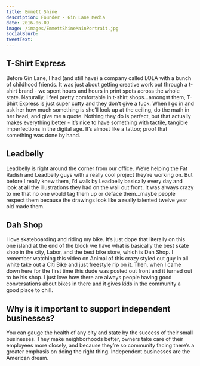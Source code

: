 ```yaml
---
title: Emmett Shine
description: Founder - Gin Lane Media
date: 2016-06-09
image: /images/EmmettShineMainPortrait.jpg
socialBlurb:
tweetText:
---
```


## T-Shirt Express

Before Gin Lane, I had (and still have) a company called LOLA with a bunch of childhood friends. It was just about getting creative work out through a t-shirt brand - we spent hours and hours in print spots across the whole state. Naturally, I feel pretty comfortable in t-shirt shops...amongst them, T-Shirt Express is just super cutty and they don’t give a fuck. When I go in and ask her how much something is she’ll look up at the ceiling, do the math in her head, and give me a quote. Nothing they do is perfect, but that actually makes everything better - it’s nice to have something with tactile, tangible imperfections in the digital age. It’s almost like a tattoo; proof that something was done by hand.

## Leadbelly

Leadbelly is right around the corner from our office. We’re helping the Fat Radish and Leadbelly guys with a really cool project they’re working on. But before I really knew them, I’d walk by Leadbelly basically every day and look at all the illustrations they had on the wall out front. It was always crazy to me that no one would tag them up or deface them...maybe people respect them because the drawings look like a really talented twelve year old made them.

## Dah Shop

I love skateboarding and riding my bike. It’s just dope that literally on this one island at the end of the block we have what is basically the best skate shop in the city, Labor, and the best bike store, which is Dah Shop. I remember watching this video on Animal of this crazy styled out guy in all white take out a Citi Bike and just freestyle rip on it. Then, when I came down here for the first time this dude was posted out front and it turned out to be his shop. I just love how there are always people having good conversations about bikes in there and it gives kids in the community a good place to chill.

## Why is it important to support independent businesses?

You can gauge the health of any city and state by the success of their small businesses. They make neighborhoods better, owners take care of their employees more closely, and because they’re so community facing there’s a greater emphasis on doing the right thing. Independent businesses are the American dream.



